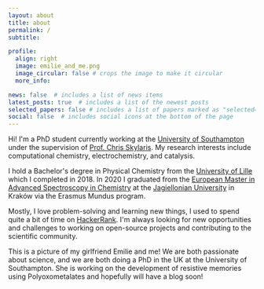 ```yaml
---
layout: about
title: about
permalink: /
subtitle:

profile:
  align: right
  image: emilie_and_me.png
  image_circular: false # crops the image to make it circular
  more_info:

news: false  # includes a list of news items
latest_posts: true  # includes a list of the newest posts
selected_papers: false # includes a list of papers marked as "selected={true}"
social: false  # includes social icons at the bottom of the page
---
```


Hi! I'm a PhD student currently working at the [University of Southampton](https://www.southampton.ac.uk/) under the supervision of [Prof. Chris Skylaris](https://www.southampton.ac.uk/people/5x2r2f/professor-chris-skylaris). My research interests include computational chemistry, electrochemistry, and catalysis.

I hold a Bachelor's degree in Physical Chemistry from the [University of Lille](https://www.univ-lille.fr) which I completed in 2018. In 2020 I graduated from the [European Master in Advanced Spectroscopy in Chemistry](https://master-asc.eu) at the [Jagiellonian University](https://en.uj.edu.pl/en_GB/start) in Kraków via the Erasmus Mundus program.

Mostly, I love problem-solving and learning new things, I used to spend quite a bit of time on [HackerRank](https://www.hackerrank.com/profile/tom_dmre). I'm always looking for new opportunities and challenges to working on open-source projects and contributing to the scientific community.

This is a picture of my girlfriend Emilie and me! We are both passionate about science, and we are both doing a PhD in the UK at the University of Southampton. She is working on the development of resistive memories using Polyoxometalates and hopefully will have a blog soon!